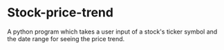 # Stock-price-trend
A python program which takes a user input of a stock's ticker symbol and the date range for seeing the price trend.
